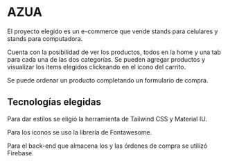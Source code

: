 # AZUA

El proyecto elegido es un e-commerce que vende stands para celulares y stands para computadora. 

Cuenta con la posibilidad de ver los productos, todos en la home y una tab para cada una de las dos categorías. Se pueden agregar productos y visualizar los items elegidos clickeando en el icono del carrito. 

Se puede ordenar un producto completando un formulario de compra. 


## Tecnologías elegidas


Para dar estilos se eligió la herramienta de Tailwind CSS y Material IU. 

Para los iconos se uso la librería de Fontawesome.

Para el back-end que almacena los  y las órdenes de compra se utilizó Firebase.
